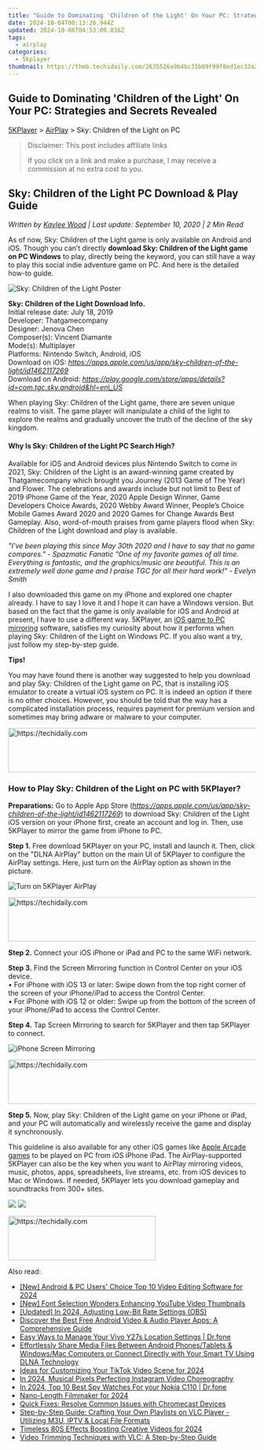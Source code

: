 ```yaml
---
title: "Guide to Dominating 'Children of the Light' On Your PC: Strategies and Secrets Revealed"
date: 2024-10-04T00:13:26.944Z
updated: 2024-10-06T04:53:09.836Z
tags:
  - airplay
categories:
  - 5kplayer
thumbnail: https://thmb.techidaily.com/2635526a9b4bc31b09f99f8ed1ec33a28f3bd1734d6693f161ca45fe2a6deac2.jpg
---
```


## Guide to Dominating 'Children of the Light' On Your PC: Strategies and Secrets Revealed

[5KPlayer](https://tools.techidaily.com/5kplayer/products/) \> [AirPlay](https://tools.techidaily.com/5kplayer/airplay/) \> Sky: Children of the Light on PC

>  Disclaimer: This post includes affiliate links
>
>  If you click on a link and make a purchase, I may receive a commission at no extra cost to you.
>

## Sky: Children of the Light PC Download & Play Guide

 _Written by [Kaylee Wood](https://www.quora.com/profile/Amanda-Hu-21) | Last update: September 10, 2020 | 2 Min Read_

As of now, Sky: Children of the Light game is only available on Android and iOS. Though you can’t directly **download Sky: Children of the Light game on PC Windows** to play, directly being the keyword, you can still have a way to play this social indie adventure game on PC. And here is the detailed how-to guide.

![Sky: Children of the Light Poster](https://www.5kplayer.com/airplay/img/sky-children-of-the-light-poster.jpg) 

**Sky: Children of the Light Download Info.**  
 Initial release date: July 18, 2019  
 Developer: Thatgamecompany  
 Designer: Jenova Chen  
 Composer(s): Vincent Diamante  
 Mode(s): Multiplayer  
 Platforms: Nintendo Switch, Android, iOS  
 Download on iOS: _https://apps.apple.com/us/app/sky-children-of-the-light/id1462117269_  
 Download on Android: _https://play.google.com/store/apps/details?id=com.tgc.sky.android&hl=en\_US_ 

When playing Sky: Children of the Light game, there are seven unique realms to visit. The game player will manipulate a child of the light to explore the realms and gradually uncover the truth of the decline of the sky kingdom.

#### **Why Is Sky: Children of the Light PC Search High?**

Available for iOS and Android devices plus Nintendo Switch to come in 2021, Sky: Children of the Light is an award-winning game created by Thatgamecompany which brought you Journey (2013 Game of The Year) and Flower. The celebrations and awards include but not limit to Best of 2019 iPhone Game of the Year, 2020 Apple Design Winner, Game Developers Choice Awards, 2020 Webby Award Winner, People’s Choice Mobile Games Award 2020 and 2020 Games for Change Awards Best Gameplay. Also, word-of-mouth praises from game players flood when Sky: Children of the Light download and play is available.

_"I've been playing this since May 30th 2020 and I have to say that no game compares." - Spazmatic Fanatic_ 
 _"One of my favorite games of all time. Everything is fantastic, and the graphics/music are beautiful. This is an extremely well done game and I praise TGC for all their hard work!" - Evelyn Smith_

I also downloaded this game on my iPhone and explored one chapter already. I have to say I love it and I hope it can have a Windows version. But based on the fact that the game is only available for iOS and Android at present, I have to use a different way. 5KPlayer, an [iOS game to PC mirroring](https://tools.techidaily.com/5kplayer/airplay/) software, satisfies my curiosity about how it performs when playing Sky: Children of the Light on Windows PC. If you also want a try, just follow my step-by-step guide.

**Tips!**

You may have found there is another way suggested to help you download and play Sky: Children of the Light game on PC, that is installing iOS emulator to create a virtual iOS system on PC. It is indeed an option if there is no other choices. However, you should be told that the way has a complicated installation process, requires payment for premium version and sometimes may bring adware or malware to your computer.

<!-- affiliate ads begin -->
<a href="https://laganoo.pxf.io/c/5597632/1484950/16446" target="_top" id="1484950">
  <img src="//a.impactradius-go.com/display-ad/16446-1484950" border="0" alt="https://techidaily.com" width="728" height="90"/>
</a>
<img height="0" width="0" src="https://laganoo.pxf.io/i/5597632/1484950/16446" style="position:absolute;visibility:hidden;" border="0" />
<!-- affiliate ads end -->

### How to Play Sky: Children of the Light on PC with 5KPlayer?

**Preparations:** Go to Apple App Store (_https://apps.apple.com/us/app/sky-children-of-the-light/id1462117269_) to download Sky: Children of the Light iOS version on your iPhone first, create an account and log in. Then, use 5KPlayer to mirror the game from iPhone to PC.

**Step 1.** Free download 5KPlayer on your PC, install and launch it. Then, click on the "DLNA AirPlay" button on the main UI of 5KPlayer to configure the AirPlay settings. Here, just turn on the AirPlay option as shown in the picture.

![Turn on 5KPlayer AirPlay](https://www.5kplayer.com/airplay/img/turn-on-airplay-5kplayer.jpg) 

<!-- affiliate ads begin -->
<a href="https://wigfever.sjv.io/c/5597632/2014854/22899" target="_top" id="2014854">
  <img src="//a.impactradius-go.com/display-ad/22899-2014854" border="0" alt="https://techidaily.com" width="728" height="90"/>
</a>
<img height="0" width="0" src="https://wigfever.sjv.io/i/5597632/2014854/22899" style="position:absolute;visibility:hidden;" border="0" />
<!-- affiliate ads end -->

**Step 2.** Connect your iOS iPhone or iPad and PC to the same WiFi network.

**Step 3.** Find the Screen Mirroring function in Control Center on your iOS device.  
 • For iPhone with iOS 13 or later: Swipe down from the top right corner of the screen of your iPhone/iPad to access the Control Center.  
 • For iPhone with iOS 12 or older: Swipe up from the bottom of the screen of your iPhone/iPad to access the Control Center.

**Step 4.** Tap Screen Mirroring to search for 5KPlayer and then tap 5KPlayer to connect.

![iPhone Screen Mirroring](https://www.5kplayer.com/airplay/img/iphone-screen-mirroring.jpg) 

<!-- affiliate ads begin -->
<a href="https://aligracehair.sjv.io/c/5597632/1975807/19272" target="_top" id="1975807">
  <img src="//a.impactradius-go.com/display-ad/19272-1975807" border="0" alt="https://techidaily.com" width="728" height="90"/>
</a>
<img height="0" width="0" src="https://aligracehair.sjv.io/i/5597632/1975807/19272" style="position:absolute;visibility:hidden;" border="0" />
<!-- affiliate ads end -->

**Step 5\.** Now, play Sky: Children of the Light game on your iPhone or iPad, and your PC will automatically and wirelessly receive the game and display it synchronously.

This guideline is also available for any other iOS games like [Apple Arcade games](https://tools.techidaily.com/5kplayer/airplay/) to be played on PC from iOS iPhone iPad. The AirPlay-supported 5KPlayer can also be the key when you want to AirPlay mirroring videos, music, photos, apps, spreadsheets, live streams, etc. from iOS devices to Mac or Windows. If needed, 5KPlayer lets you download gameplay and soundtracks from 300+ sites.

[![](https://www.5kplayer.com/airplay/../button/freedownwhitewin.png)](https://tools.techidaily.com/5kplayer/products/) [![](https://www.5kplayer.com/airplay/../button/freedownbackmac.png)](https://tools.techidaily.com/5kplayer/products/)

<!-- affiliate ads begin -->
<a href="https://aligracehair.sjv.io/c/5597632/1948876/19272" target="_top" id="1948876">
  <img src="//a.impactradius-go.com/display-ad/19272-1948876" border="0" alt="https://techidaily.com" width="300" height="90"/>
</a>
<img height="0" width="0" src="https://aligracehair.sjv.io/i/5597632/1948876/19272" style="position:absolute;visibility:hidden;" border="0" />
<!-- affiliate ads end -->

<ins class="adsbygoogle"
     style="display:block"
     data-ad-format="autorelaxed"
     data-ad-client="ca-pub-7571918770474297"
     data-ad-slot="1223367746"></ins>

<ins class="adsbygoogle"
     style="display:block"
     data-ad-client="ca-pub-7571918770474297"
     data-ad-slot="8358498916"
     data-ad-format="auto"
     data-full-width-responsive="true"></ins>

<span class="atpl-alsoreadstyle">Also read:</span>
<div><ul>
<li><a href="https://instagram-video-recordings.techidaily.com/new-android-and-pc-users-choice-top-10-video-editing-software-for-2024/"><u>[New] Android & PC Users' Choice Top 10 Video Editing Software for 2024</u></a></li>
<li><a href="https://youtube-help.techidaily.com/new-font-selection-wonders-enhancing-youtube-video-thumbnails/"><u>[New] Font Selection Wonders Enhancing YouTube Video Thumbnails</u></a></li>
<li><a href="https://screen-recording.techidaily.com/updated-in-2024-adjusting-low-bit-rate-settings-obs/"><u>[Updated] In 2024, Adjusting Low-Bit Rate Settings (OBS)</u></a></li>
<li><a href="https://media-tips.techidaily.com/discover-the-best-free-android-video-and-audio-player-apps-a-comprehensive-guide/"><u>Discover the Best Free Android Video & Audio Player Apps: A Comprehensive Guide</u></a></li>
<li><a href="https://android-location.techidaily.com/easy-ways-to-manage-your-vivo-y27s-location-settings-drfone-by-drfone-virtual/"><u>Easy Ways to Manage Your Vivo Y27s Location Settings | Dr.fone</u></a></li>
<li><a href="https://media-tips.techidaily.com/effortlessly-share-media-files-between-android-phonestablets-and-windowsmac-computers-or-connect-directly-with-your-smart-tv-using-dlna-technology/"><u>Effortlessly Share Media Files Between Android Phones/Tablets & Windows/Mac Computers or Connect Directly with Your Smart TV Using DLNA Technology</u></a></li>
<li><a href="https://article-helps.techidaily.com/ideas-for-customizing-your-tiktok-video-scene-for-2024/"><u>Ideas for Customizing Your TikTok Video Scene for 2024</u></a></li>
<li><a href="https://extra-approaches.techidaily.com/in-2024-musical-pixels-perfecting-instagram-video-choreography/"><u>In 2024, Musical Pixels Perfecting Instagram Video Choreography</u></a></li>
<li><a href="https://android-location-track.techidaily.com/in-2024-top-10-best-spy-watches-for-your-nokia-c110-drfone-by-drfone-virtual-android/"><u>In 2024, Top 10 Best Spy Watches For your Nokia C110 | Dr.fone</u></a></li>
<li><a href="https://youtube-lab.techidaily.com/length-filmmaker-for-2024/"><u>Nano-Length Filmmaker for 2024</u></a></li>
<li><a href="https://media-tips.techidaily.com/quick-fixes-resolve-common-issues-with-chromecast-devices/"><u>Quick Fixes: Resolve Common Issues with Chromecast Devices</u></a></li>
<li><a href="https://media-tips.techidaily.com/step-by-step-guide-crafting-your-own-playlists-on-vlc-player-utilizing-m3u-iptv-and-local-file-formats/"><u>Step-by-Step Guide: Crafting Your Own Playlists on VLC Player - Utilizing M3U, IPTV & Local File Formats</u></a></li>
<li><a href="https://some-approaches.techidaily.com/timeless-80s-effects-boosting-creative-videos-for-2024/"><u>Timeless 80S Effects Boosting Creative Videos for 2024</u></a></li>
<li><a href="https://media-tips.techidaily.com/video-trimming-techniques-with-vlc-a-step-by-step-guide/"><u>Video Trimming Techniques with VLC: A Step-by-Step Guide</u></a></li>
</ul></div>

